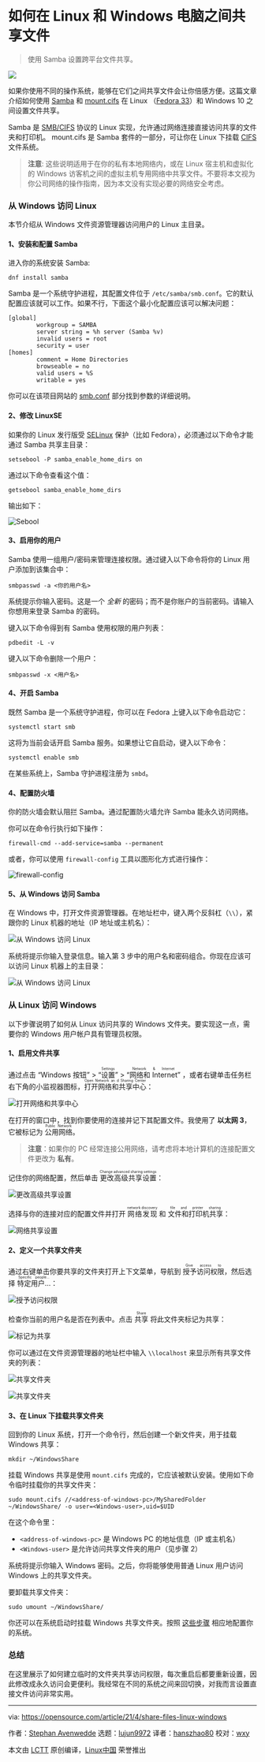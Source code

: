 [#]: subject: (Share files between Linux and Windows computers)
[#]: via: (https://opensource.com/article/21/4/share-files-linux-windows)
[#]: author: (Stephan Avenwedde https://opensource.com/users/hansic99)
[#]: collector: (lujun9972)
[#]: translator: (hanszhao80)
[#]: reviewer: (wxy)
[#]: publisher: (wxy)
[#]: url: (https://linux.cn/article-14537-1.html)

如何在 Linux 和 Windows 电脑之间共享文件
======

> 使用 Samba 设置跨平台文件共享。

![](https://img.linux.net.cn/data/attachment/album/202205/02/233859oqqjvfr6tqz9bfqp.jpg)

如果你使用不同的操作系统，能够在它们之间共享文件会让你倍感方便。这篇文章介绍如何使用 [Samba][3] 和 [mount.cifs][4] 在 Linux （[Fedora 33][2]）和 Windows 10 之间设置文件共享。

Samba 是 [SMB/CIFS][5] 协议的 Linux 实现，允许通过网络连接直接访问共享的文件夹和打印机。 mount.cifs 是 Samba 套件的一部分，可让你在 Linux 下挂载 [CIFS][5] 文件系统。

> **注意**: 这些说明适用于在你的私有本地网络内，或在 Linux 宿主机和虚拟化的 Windows 访客机之间的虚拟主机专用网络中共享文件。不要将本文视为你公司网络的操作指南，因为本文没有实现必要的网络安全考虑。

### 从 Windows 访问 Linux

本节介绍从 Windows 文件资源管理器访问用户的 Linux 主目录。

#### 1、安装和配置 Samba

进入你的系统安装 Samba:

```
dnf install samba
```

Samba 是一个系统守护进程，其配置文件位于 `/etc/samba/smb.conf`。它的默认配置应该就可以工作。如果不行，下面这个最小化配置应该可以解决问题：

```
[global]
        workgroup = SAMBA
        server string = %h server (Samba %v)
        invalid users = root
        security = user
[homes]
        comment = Home Directories
        browseable = no
        valid users = %S
        writable = yes
```

你可以在该项目网站的 [smb.conf][6] 部分找到参数的详细说明。

#### 2、修改 LinuxSE

如果你的 Linux 发行版受 [SELinux][7] 保护（比如 Fedora），必须通过以下命令才能通过 Samba 共享主目录：

```
setsebool -P samba_enable_home_dirs on
```

通过以下命令查看这个值：

```
getsebool samba_enable_home_dirs
```

输出如下：

![Sebool][8]

#### 3、启用你的用户

Samba 使用一组用户/密码来管理连接权限。通过键入以下命令将你的 Linux 用户添加到该集合中：

```
smbpasswd -a <你的用户名>
```

系统提示你输入密码。这是一个 _全新_ 的密码；而不是你账户的当前密码。请输入你想用来登录 Samba 的密码。

键入以下命令得到有 Samba 使用权限的用户列表：

```
pdbedit -L -v
```

键入以下命令删除一个用户：

```
smbpasswd -x <用户名>
```

#### 4、开启 Samba 

既然 Samba 是一个系统守护进程，你可以在 Fedora 上键入以下命令启动它：

```
systemctl start smb
```

这将为当前会话开启 Samba 服务。如果想让它自启动，键入以下命令：

```
systemctl enable smb
```

在某些系统上，Samba 守护进程注册为 `smbd`。

#### 4、配置防火墙

你的防火墙会默认阻拦 Samba。通过配置防火墙允许 Samba 能永久访问网络。

你可以在命令行执行如下操作：

```
firewall-cmd --add-service=samba --permanent
```

或者，你可以使用 `firewall-config` 工具以图形化方式进行操作：

![firewall-config][10]

#### 5、从 Windows 访问 Samba

在 Windows 中，打开文件资源管理器。在地址栏中，键入两个反斜杠（`\\`），紧跟你的 Linux 机器的地址（IP 地址或主机名）：

![从 Windows 访问 Linux][11]

系统将提示你输入登录信息。输入第 3 步中的用户名和密码组合。你现在应该可以访问 Linux 机器上的主目录：

![从 Windows 访问 Linux][12]

### 从 Linux 访问 Windows

以下步骤说明了如何从 Linux 访问共享的 Windows 文件夹。要实现这一点，需要你的 Windows 用户帐户具有管理员权限。

#### 1、启用文件共享

通过点击 “Windows 按钮” > “<ruby>设置<rt>Settings</rt></ruby>” > “<ruby>网络和 Internet<rt>Network & Internet</rt></ruby>” ，或者右键单击任务栏右下角的小监视器图标，<ruby>打开网络和共享中心<rt>Open Network an d Sharing Center</rt></ruby>：

![打开网络和共享中心][13]

在打开的窗口中，找到你要使用的连接并记下其配置文件。我使用了 **以太网 3**，它被标记为 <ruby>公用网络<rt>Public Network</rt></ruby>。

> **注意**：如果你的 PC 经常连接公用网络，请考虑将本地计算机的连接配置文件更改为 **私有**。

记住你的网络配置，然后单击 <ruby>更改高级共享设置<rt>Change advanced sharing settings</rt></ruby>：

![更改高级共享设置][14]

选择与你的连接对应的配置文件并打开 <ruby>网络发现<rt>network discovery</rt></ruby> 和 <ruby>文件和打印机共享<rt>file and printer sharing</rt></ruby>：

![网络共享设置][15]

#### 2、定义一个共享文件夹

通过右键单击你要共享的文件夹打开上下文菜单，导航到 <ruby>授予访问权限<rt>Give access to</rt></ruby>，然后选择 <ruby>特定用户...<rt>Specific people...</rt></ruby>：

![授予访问权限][16]

检查你当前的用户名是否在列表中。点击 <ruby>共享<rt>Share</rt></ruby> 将此文件夹标记为共享：

![标记为共享][17]

你可以通过在文件资源管理器的地址栏中输入 `\\localhost` 来显示所有共享文件夹的列表：

![共享文件夹][18]

![共享文件夹][19]

#### 3、在 Linux 下挂载共享文件夹

回到你的 Linux 系统，打开一个命令行，然后创建一个新文件夹，用于挂载 Windows 共享：

```
mkdir ~/WindowsShare
```

挂载 Windows 共享是使用 `mount.cifs` 完成的，它应该被默认安装。使用如下命令临时挂载你的共享文件夹：

```
sudo mount.cifs //<address-of-windows-pc>/MySharedFolder ~/WindowsShare/ -o user=<Windows-user>,uid=$UID
```

在这个命令里：

  * `<address-of-windows-pc>` 是 Windows PC 的地址信息（IP 或主机名）
  * `<Windows-user>` 是允许访问共享文件夹的用户（见步骤 2）

系统将提示你输入 Windows 密码。之后，你将能够使用普通 Linux 用户访问 Windows 上的共享文件夹。

要卸载共享文件夹：

```
sudo umount ~/WindowsShare/
```

你还可以在系统启动时挂载 Windows 共享文件夹。按照 [这些步骤][20] 相应地配置你的系统。

### 总结

在这里展示了如何建立临时的文件夹共享访问权限，每次重启后都要重新设置，因此修改成永久访问会更便利。我经常在不同的系统之间来回切换，对我而言设置直接文件访问非常实用。

--------------------------------------------------------------------------------

via: https://opensource.com/article/21/4/share-files-linux-windows

作者：[Stephan Avenwedde][a]
选题：[lujun9972][b]
译者：[hanszhao80](https://github.com/hanszhao80)
校对：[wxy](https://github.com/wxy)

本文由 [LCTT](https://github.com/LCTT/TranslateProject) 原创编译，[Linux中国](https://linux.cn/) 荣誉推出

[a]: https://opensource.com/users/hansic99
[b]: https://github.com/lujun9972
[1]: https://opensource.com/sites/default/files/styles/image-full-size/public/lead-images/rh_003499_01_cloud21x_cc.png?itok=5UwC92dO (Blue folders flying in the clouds above a city skyline)
[2]: https://getfedora.org/en/workstation/download/
[3]: https://www.samba.org/
[4]: https://linux.die.net/man/8/mount.cifs
[5]: https://en.wikipedia.org/wiki/Server_Message_Block
[6]: https://www.samba.org/samba/docs/current/man-html/smb.conf.5.html
[7]: https://www.redhat.com/en/topics/linux/what-is-selinux
[8]: https://opensource.com/sites/default/files/uploads/sebool.png (Enabling Samba to enable user directory access)
[9]: https://creativecommons.org/licenses/by-sa/4.0/
[10]: https://opensource.com/sites/default/files/uploads/firewall_configuration.png (firewall-config tool)
[11]: https://opensource.com/sites/default/files/uploads/windows_access_shared_1.png (Accessing Linux machine from Windows)
[12]: https://opensource.com/sites/default/files/uploads/windows_acess_shared_2.png (Accessing Linux machine from Windows)
[13]: https://opensource.com/sites/default/files/uploads/open_network_and_sharing_center.png (Open network and sharing center)
[14]: https://opensource.com/sites/default/files/uploads/network_and_sharing_center_2.png (Change advanced sharing settings)
[15]: https://opensource.com/sites/default/files/uploads/network_sharing.png (Network sharing settings)
[16]: https://opensource.com/sites/default/files/pictures/give_access_to.png (Give access)
[17]: https://opensource.com/sites/default/files/pictures/tag_as_shared.png (Tag as shared)
[18]: https://opensource.com/sites/default/files/uploads/show_shared_folder_1.png (Shared folders)
[19]: https://opensource.com/sites/default/files/uploads/show_shared_folder_2.png (Shared folders)
[20]: https://timlehr.com/auto-mount-samba-cifs-shares-via-fstab-on-linux/
